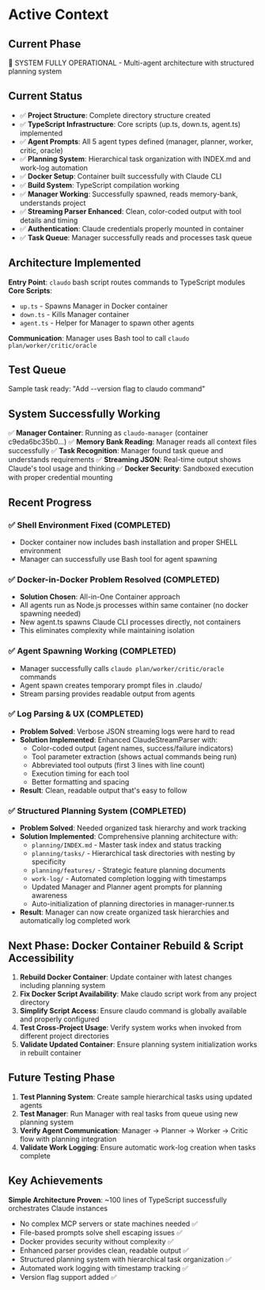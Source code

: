 # Active Context

## Current Phase
🎉 SYSTEM FULLY OPERATIONAL - Multi-agent architecture with structured planning system

## Current Status
- ✅ **Project Structure**: Complete directory structure created
- ✅ **TypeScript Infrastructure**: Core scripts (up.ts, down.ts, agent.ts) implemented  
- ✅ **Agent Prompts**: All 5 agent types defined (manager, planner, worker, critic, oracle)
- ✅ **Planning System**: Hierarchical task organization with INDEX.md and work-log automation
- ✅ **Docker Setup**: Container built successfully with Claude CLI
- ✅ **Build System**: TypeScript compilation working
- ✅ **Manager Working**: Successfully spawned, reads memory-bank, understands project
- ✅ **Streaming Parser Enhanced**: Clean, color-coded output with tool details and timing
- ✅ **Authentication**: Claude credentials properly mounted in container
- ✅ **Task Queue**: Manager successfully reads and processes task queue

## Architecture Implemented

**Entry Point**: `claudo` bash script routes commands to TypeScript modules
**Core Scripts**:
- `up.ts` - Spawns Manager in Docker container
- `down.ts` - Kills Manager container  
- `agent.ts` - Helper for Manager to spawn other agents

**Communication**: Manager uses Bash tool to call `claudo plan/worker/critic/oracle`

## Test Queue
Sample task ready: "Add --version flag to claudo command"

## System Successfully Working
✅ **Manager Container**: Running as `claudo-manager` (container c9eda6bc35b0...)
✅ **Memory Bank Reading**: Manager reads all context files successfully
✅ **Task Recognition**: Manager found task queue and understands requirements
✅ **Streaming JSON**: Real-time output shows Claude's tool usage and thinking
✅ **Docker Security**: Sandboxed execution with proper credential mounting

## Recent Progress

### ✅ **Shell Environment Fixed** (COMPLETED)
- Docker container now includes bash installation and proper SHELL environment
- Manager can successfully use Bash tool for agent spawning

### ✅ **Docker-in-Docker Problem Resolved** (COMPLETED)
- **Solution Chosen**: All-in-One Container approach
- All agents run as Node.js processes within same container (no docker spawning needed)
- New agent.ts spawns Claude CLI processes directly, not containers
- This eliminates complexity while maintaining isolation

### ✅ **Agent Spawning Working** (COMPLETED)
- Manager successfully calls `claudo plan/worker/critic/oracle` commands
- Agent spawn creates temporary prompt files in .claudo/
- Stream parsing provides readable output from agents

### ✅ **Log Parsing & UX** (COMPLETED)
- **Problem Solved**: Verbose JSON streaming logs were hard to read
- **Solution Implemented**: Enhanced ClaudeStreamParser with:
  - Color-coded output (agent names, success/failure indicators)
  - Tool parameter extraction (shows actual commands being run)
  - Abbreviated tool outputs (first 3 lines with line count)
  - Execution timing for each tool
  - Better formatting and spacing
- **Result**: Clean, readable output that's easy to follow

### ✅ **Structured Planning System** (COMPLETED)
- **Problem Solved**: Needed organized task hierarchy and work tracking
- **Solution Implemented**: Comprehensive planning architecture with:
  - `planning/INDEX.md` - Master task index and status tracking
  - `planning/tasks/` - Hierarchical task directories with nesting by specificity
  - `planning/features/` - Strategic feature planning documents
  - `work-log/` - Automated completion logging with timestamps
  - Updated Manager and Planner agent prompts for planning awareness
  - Auto-initialization of planning directories in manager-runner.ts
- **Result**: Manager can now create organized task hierarchies and automatically log completed work

## Next Phase: Docker Container Rebuild & Script Accessibility
1. **Rebuild Docker Container**: Update container with latest changes including planning system
2. **Fix Docker Script Availability**: Make claudo script work from any project directory
3. **Simplify Script Access**: Ensure claudo command is globally available and properly configured
4. **Test Cross-Project Usage**: Verify system works when invoked from different project directories
5. **Validate Updated Container**: Ensure planning system initialization works in rebuilt container

## Future Testing Phase
1. **Test Planning System**: Create sample hierarchical tasks using updated agents
2. **Test Manager**: Run Manager with real tasks from queue using new planning system
3. **Verify Agent Communication**: Manager → Planner → Worker → Critic flow with planning integration
4. **Validate Work Logging**: Ensure automatic work-log creation when tasks complete

## Key Achievements
**Simple Architecture Proven**: ~100 lines of TypeScript successfully orchestrates Claude instances
- No complex MCP servers or state machines needed ✅
- File-based prompts solve shell escaping issues ✅
- Docker provides security without complexity ✅
- Enhanced parser provides clean, readable output ✅
- Structured planning system with hierarchical task organization ✅
- Automated work logging with timestamp tracking ✅
- Version flag support added ✅